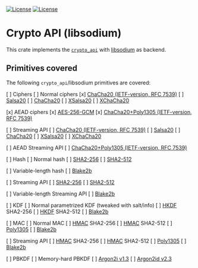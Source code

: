 [![License](https://img.shields.io/badge/License-BSD--2--Clause-blue.svg)](https://opensource.org/licenses/BSD-2-Clause)
[![License](https://img.shields.io/badge/License-MIT-blue.svg)](https://opensource.org/licenses/MIT)


# Crypto API (libsodium)
This crate implements the [`crypto_api`](https://github.com/KizzyCode/crypto_api) with
[libsodium](https://github.com/jedisct1/libsodium) as backend.


## Primitives covered
The following `crypto_api`/libsodium primitives are covered:
 
 [ ] Ciphers
   [ ] Normal ciphers
     [x] [ChaCha20 (IETF-version, RFC 7539)](https://tools.ietf.org/html/rfc7539)
     [ ] [Salsa20](https://cr.yp.to/snuffle.html)
     [ ] [ChaCha20](https://cr.yp.to/chacha.html)
     [ ] [XSalsa20](https://cr.yp.to/snuffle/xsalsa-20081128.pdf)
     [ ] [XChaCha20](https://en.wikipedia.org/wiki/Salsa20#XChaCha)
   
   [x] AEAD ciphers
     [x] [AES-256-GCM](https://nvlpubs.nist.gov/nistpubs/Legacy/SP/nistspecialpublication800-38d.pdf)
     [x] [ChaCha20+Poly1305 (IETF-version, RFC 7539)](https://tools.ietf.org/html/rfc7539)
   
   [ ] Streaming API
     [ ] [ChaCha20 (IETF-version, RFC 7539)](https://tools.ietf.org/html/rfc7539)
     [ ] [Salsa20](https://cr.yp.to/snuffle.html)
     [ ] [ChaCha20](https://cr.yp.to/chacha.html)
     [ ] [XSalsa20](https://cr.yp.to/snuffle/xsalsa-20081128.pdf)
     [ ] [XChaCha20](https://en.wikipedia.org/wiki/Salsa20#XChaCha)
   
   [ ] AEAD Streaming API
     [ ] [ChaCha20+Poly1305 (IETF-version, RFC 7539)](https://tools.ietf.org/html/rfc7539)
   	 

 [ ] Hash
   [ ] Normal hash
     [ ] [SHA2-256](https://tools.ietf.org/html/rfc6234)
     [ ] [SHA2-512](https://tools.ietf.org/html/rfc6234)
   
   [ ] Variable-length hash
     [ ] [Blake2b](https://tools.ietf.org/html/rfc7693)
   
   [ ] Streaming API
     [ ] [SHA2-256](https://tools.ietf.org/html/rfc6234)
     [ ] [SHA2-512](https://tools.ietf.org/html/rfc6234)
   
   [ ] Variable-length Streaming API
     [ ] [Blake2b](https://tools.ietf.org/html/rfc7693)
   
   
 
 [ ] KDF
   [ ] Normal parametrized KDF (tweaked with salt/info)
     [ ] [HKDF](https://tools.ietf.org/html/rfc5869) SHA2-256
     [ ] [HKDF](https://tools.ietf.org/html/rfc5869) SHA2-512
     [ ] [Blake2b](https://tools.ietf.org/html/rfc7693)
   
 
 [ ] MAC
   [ ] Normal MAC
     [ ] [HMAC](https://tools.ietf.org/html/rfc4868) SHA2-256
     [ ] [HMAC](https://tools.ietf.org/html/rfc4868) SHA2-512
     [ ] [Poly1305](https://tools.ietf.org/html/rfc7539)
     [ ] [Blake2b](https://tools.ietf.org/html/rfc7693)
   
   [ ] Streaming API
     [ ] [HMAC](https://tools.ietf.org/html/rfc4868) SHA2-256
     [ ] [HMAC](https://tools.ietf.org/html/rfc4868) SHA2-512
     [ ] [Poly1305](https://tools.ietf.org/html/rfc7539)
     [ ] [Blake2b](https://tools.ietf.org/html/rfc7693)   
 
 
 [ ] PBKDF
   [ ] Memory-hard PBKDF
     [ ] [Argon2i v1.3](https://www.cryptolux.org/images/0/0d/Argon2.pdf)
     [ ] [Argon2id v2.3](https://www.cryptolux.org/images/0/0d/Argon2.pdf)